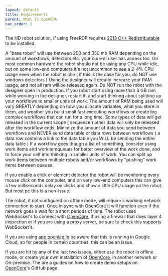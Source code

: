 ```yaml
---
layout: default
title: Requirements
parent: What Is OpenRPA
nav_order: 1
---
```

The HD robot solution, if using FreeRDP requires [2013 C++ Redistributable](https://www.microsoft.com/en-us/download/details.aspx?id=40784) to be installed.

A "base robot" will use between 200 and 350 mb RAM depending on the amount of workflows, detectors etc. your current user has access too.
On most common hardware the robot should not be using any CPU while idle, but on some low-end computers it's not uncommon to see a 2-4% CPU usage even when the robot is idle ( if this is the case for you, do NOT use windows detectors )
Using the designer will greatly increase your RAM usage, and not all ram will be released again. Do NOT run the robot with the designer open in production. If you robot start using more than 3 GB ram while working in the designer, restart it, and start thinking about splitting up your workflows to smaller units of work.
The amount of RAM being used will vary GREATLY depending on how you allocate variables, what you store in them, and weather you build small fast executing workflows or create big complex workflows that can run for a long time. Some types of data will get released in the current scope ( sequence ) other data will only be released after the workflow ends. Minimize the amount of data you send between workflows and NEVER send data table or data rows between workflows ( a data row contains a link to the data table you WILL be sending the entire data table )
If a workflow goes though a list of something, consider using work items and workitemqueues for better overview of the work done, and to force your self into thinking in smaller units of work. You can split up work items between multiple robots and/or workflows by "pushing" work items between queues.

If you enable a click or element detector the robot will be monitoring every mouse click on the computer, and on very low-end computers this can give a few milliseconds delay on clicks and show a little CPU usage on the robot. But most pc this is a non-issue.

The robot, if not configured on offline mode, will require a working network connection to start. Once in sync with [OpenCore](https://github.com/open-rpa/openflow) it will function even if the network goes a wait for a short periods of time.
The robot uses WebSocket's to connect with [OpenCore](https://github.com/open-rpa/openflow), if using a firewall that does layer 4 inspection or if you are using a proxy server, be sure to check this supports WebSocket's. 

If you are using [app.openiap.io](https://app.openiap.io) be aware that this is running in Google Cloud, so for people in certain countries, this can be an issue. 

If you are hit by any of the last two issues, either use the robot in offline mode, or create your own installation of [OpenCore](https://github.com/open-rpa/openflow), in another network or On-premise. The are a guides on how to create demo setups on [OpenCore](https://github.com/open-rpa/openflow)'s GitHub page